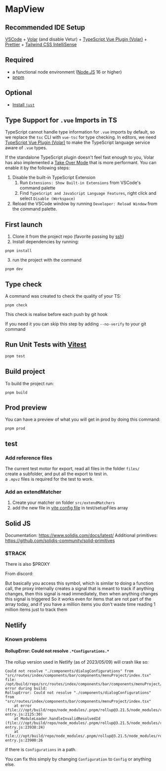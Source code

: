 # MapView

## Recommended IDE Setup

[VSCode](https://code.visualstudio.com/) + [Volar](https://marketplace.visualstudio.com/items?itemName=Vue.volar) (and disable Vetur) + [TypeScript Vue Plugin (Volar)](https://marketplace.visualstudio.com/items?itemName=Vue.vscode-typescript-vue-plugin) + [Prettier](https://marketplace.visualstudio.com/items?itemName=esbenp.prettier-vscode) + [Tailwind CSS IntelliSense](https://marketplace.visualstudio.com/items?itemName=bradlc.vscode-tailwindcss)

## Required

- a functional node environment ([Node.JS](https://nodejs.org/) 16 or higher)
- [pnpm](https://pnpm.io/installation)

## Optional

- [Install `just`](https://github.com/casey/just#packages)

## Type Support for `.vue` Imports in TS

TypeScript cannot handle type information for `.vue` imports by default, so we replace the `tsc` CLI with `vue-tsc` for type checking. In editors, we need [TypeScript Vue Plugin (Volar)](https://marketplace.visualstudio.com/items?itemName=Vue.vscode-typescript-vue-plugin) to make the TypeScript language service aware of `.vue` types.

If the standalone TypeScript plugin doesn't feel fast enough to you, Volar has also implemented a [Take Over Mode](https://github.com/johnsoncodehk/volar/discussions/471#discussioncomment-1361669) that is more performant. You can enable it by the following steps:

1. Disable the built-in TypeScript Extension
   1. Run `Extensions: Show Built-in Extensions` from VSCode's command palette
   2. Find `TypeScript and JavaScript Language Features`, right click and select `Disable (Workspace)`
2. Reload the VSCode window by running `Developer: Reload Window` from the command palette.

## First launch

1. Clone it from the project repo (favorite passing by [ssh](https://gitlab.com/-/profile/keys))
2. Install dependencies by running:

```
pnpm install
```

3. run the project with the command

```
pnpm dev
```

## Type check

A command was created to check the quality of your TS:

```
pnpm check
```

This check is realise before each push by git hook

If you need it you can skip this step by adding `--no-verify` to your git command

## Run Unit Tests with [Vitest](https://vitest.dev/)

```sh
pnpm test
```

## Build project

To build the project run:

```
pnpm build
```

## Prod preview

You can have a preview of what you will get in prod by doing this command:

```
pnpm prod
```

## test

### Add reference files

The current test motor for export, read all files in the folder `files/`  
create a subfolder, and put all the export to test in.  
a `.mpvz` files is required for the test to work.

### Add an extendMatcher

1. Create your matcher on folder `src/extendMatchers`
2. add the new file in [vite config file](./vite.config.js) in test/setupFiles array

## Solid JS

Documentation: https://www.solidjs.com/docs/latest/
Additional primitives: https://github.com/solidjs-community/solid-primitives

### $TRACK

There is also $PROXY

From discord:

But basically you access this symbol, which is similar to doing a function call, the proxy internally creates a signal that is meant to track if anything changes, then this signal is read immediately, then when anything changes this signal is triggered
So it works even for items that are not part of the array today, and if you have a million items you don't waste time reading 1 million items just to track them

## Netlify

### Known problems

#### RollupError: Could not resolve `.*Configurations.*`

The rollup version used in Netlify (as of 2023/05/09) will crash like so:

```
Could not resolve "./components/dialogConfigurations" from "src/routes/index/components/bar/components/menuProject/index.tsx"
file: /opt/build/repo/src/routes/index/components/bar/components/menuProject/index.tsx
error during build:
RollupError: Could not resolve "./components/dialogConfigurations" from "src/routes/index/components/bar/components/menuProject/index.tsx"
    at error (file:///opt/build/repo/node_modules/.pnpm/rollup@3.21.5/node_modules/rollup/dist/es/shared/node-entry.js:2125:30)
    at ModuleLoader.handleInvalidResolvedId (file:///opt/build/repo/node_modules/.pnpm/rollup@3.21.5/node_modules/rollup/dist/es/shared/node-entry.js:23938:24)
    at file:///opt/build/repo/node_modules/.pnpm/rollup@3.21.5/node_modules/rollup/dist/es/shared/node-entry.js:23900:26
```

if there is `Configurations` in a path.

You can fix this simply by changing `Configuration` to `Config` or anything else.

